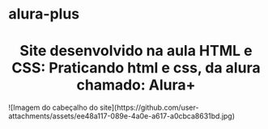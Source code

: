 # alura-plus
 <h1 align="center">Site desenvolvido na aula <strong>HTML e CSS: Praticando html e css</strong>, da alura chamado: Alura+</h1>
![Imagem do cabeçalho do site](https://github.com/user-attachments/assets/ee48a117-089e-4a0e-a617-a0cbca8631bd.jpg)
